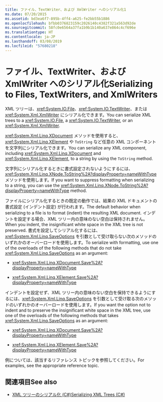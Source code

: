 ```yaml
---
title: ファイル、TextWriter、および XmlWriter へのシリアル化1
ms.date: 07/20/2015
ms.assetid: bd3ea6f7-895b-4ff4-a625-fe2bb55b1886
ms.openlocfilehash: bfbb0376823159c2026140c4382f321a563d92de
ms.sourcegitcommit: 58fc0e6564a37fa1b9b1b140a637e864c4cf696e
ms.translationtype: HT
ms.contentlocale: ja-JP
ms.lasthandoff: 03/08/2019
ms.locfileid: "57680218"
---
```

# <a name="serializing-to-files-textwriters-and-xmlwriters"></a><span data-ttu-id="8fa54-102">ファイル、TextWriter、および XmlWriter へのシリアル化</span><span class="sxs-lookup"><span data-stu-id="8fa54-102">Serializing to Files, TextWriters, and XmlWriters</span></span>

<span data-ttu-id="8fa54-103">XML ツリーは、<xref:System.IO.File>、<xref:System.IO.TextWriter>、または <xref:System.Xml.XmlWriter> にシリアル化できます。</span><span class="sxs-lookup"><span data-stu-id="8fa54-103">You can serialize XML trees to a <xref:System.IO.File>, a <xref:System.IO.TextWriter>, or an <xref:System.Xml.XmlWriter>.</span></span>

<span data-ttu-id="8fa54-104"><xref:System.Xml.Linq.XDocument> メソッドを使用すると、<xref:System.Xml.Linq.XElement> や `ToString` など任意の XML コンポーネントを文字列にシリアル化できます。</span><span class="sxs-lookup"><span data-stu-id="8fa54-104">You can serialize any XML component, including <xref:System.Xml.Linq.XDocument> and <xref:System.Xml.Linq.XElement>, to a string by using the `ToString` method.</span></span>

<span data-ttu-id="8fa54-105">文字列にシリアル化するときに書式設定されないようにするには、<xref:System.Xml.Linq.XNode.ToString%2A?displayProperty=nameWithType> メソッドを使用します。</span><span class="sxs-lookup"><span data-stu-id="8fa54-105">If you want to suppress formatting when serializing to a string, you can use the <xref:System.Xml.Linq.XNode.ToString%2A?displayProperty=nameWithType> method.</span></span>

<span data-ttu-id="8fa54-106">ファイルにシリアル化するときの既定の動作では、結果の XML ドキュメントの書式設定 (インデント設定) が行われます。</span><span class="sxs-lookup"><span data-stu-id="8fa54-106">The default behavior when serializing to a file is to format (indent) the resulting XML document.</span></span> <span data-ttu-id="8fa54-107">インデントを設定する場合、XML ツリー内の意味のない空白は保持されません。</span><span class="sxs-lookup"><span data-stu-id="8fa54-107">When you indent, the insignificant white space in the XML tree is not preserved.</span></span> <span data-ttu-id="8fa54-108">書式を設定してシリアル化するには、<xref:System.Xml.Linq.SaveOptions> を引数として受け取らない次のメソッドのいずれかのオーバーロードを使用します。</span><span class="sxs-lookup"><span data-stu-id="8fa54-108">To serialize with formatting, use one of the overloads of the following methods that do not take <xref:System.Xml.Linq.SaveOptions> as an argument:</span></span>

- <xref:System.Xml.Linq.XDocument.Save%2A?displayProperty=nameWithType>

- <xref:System.Xml.Linq.XElement.Save%2A?displayProperty=nameWithType>

<span data-ttu-id="8fa54-109">インデントを設定せず、XML ツリー内の意味のない空白を保持できるようにするには、<xref:System.Xml.Linq.SaveOptions> を引数として受け取る次のメソッドのいずれかのオーバーロードを使用します。</span><span class="sxs-lookup"><span data-stu-id="8fa54-109">If you want the option not to indent and to preserve the insignificant white space in the XML tree, use one of the overloads of the following methods that takes <xref:System.Xml.Linq.SaveOptions> as an argument:</span></span>

- <xref:System.Xml.Linq.XDocument.Save%2A?displayProperty=nameWithType>

- <xref:System.Xml.Linq.XElement.Save%2A?displayProperty=nameWithType>

<span data-ttu-id="8fa54-110">例については、該当するリファレンス トピックを参照してください。</span><span class="sxs-lookup"><span data-stu-id="8fa54-110">For examples, see the appropriate reference topic.</span></span>

## <a name="see-also"></a><span data-ttu-id="8fa54-111">関連項目</span><span class="sxs-lookup"><span data-stu-id="8fa54-111">See also</span></span>

- [<span data-ttu-id="8fa54-112">XML ツリーのシリアル化 (C#)</span><span class="sxs-lookup"><span data-stu-id="8fa54-112">Serializing XML Trees (C#)</span></span>](../../../../csharp/programming-guide/concepts/linq/serializing-xml-trees.md)
